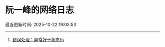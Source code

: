 # 阮一峰的网络日志

最近更新时间: 2025-10-22 19:03:53

--- 
1. [错误处理：异常好于状态码](http://www.ruanyifeng.com/blog/2025/10/exception.html) 
